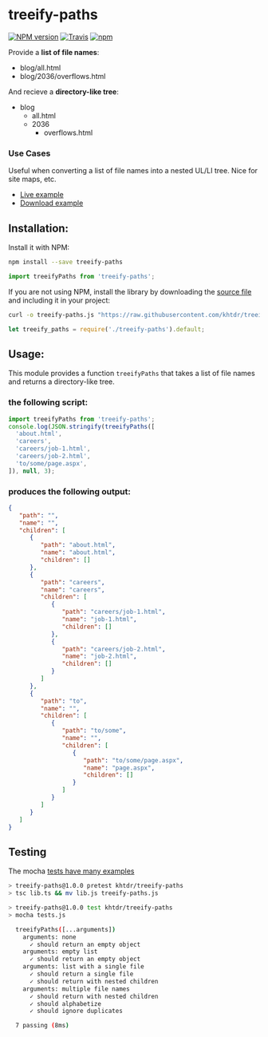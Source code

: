 
# treeify-paths

[![NPM version](https://img.shields.io/npm/v/treeify-paths.svg)](https://www.npmjs.com/package/treeify-paths)
[![Travis](https://img.shields.io/travis/khtdr/treeify-paths.svg)]()
[![npm](https://img.shields.io/npm/l/treeify-paths.svg)]()

Provide a __list of file names__:
  - blog/all.html
  - blog/2036/overflows.html
  
And recieve a __directory-like tree__:
  - blog
      - all.html
      - 2036
          - overflows.html

### Use Cases

Useful when converting a list of file names into a nested UL/LI tree. Nice for site maps, etc.

  - [Live example](https://runkit.com/khtdr/treeify-paths)
  - [Download example](https://runkit.com/downloads/khtdr/treeify-paths/1.0.0.zip)

## Installation:


Install it with NPM:
```bash
npm install --save treeify-paths
```

```javascript
import treeifyPaths from 'treeify-paths';
```

If you are not using NPM, install the library by downloading the [source file](https://raw.githubusercontent.com/khtdr/treeify-paths/master/treeify-paths.js) and including it in your project:
```bash
curl -o treeify-paths.js "https://raw.githubusercontent.com/khtdr/treeify-paths/master/treeify-paths.js"
```
```javascript
let treeify_paths = require('./treeify-paths').default;
```

## Usage:

This module provides a function `treeifyPaths` that takes a list of file names and returns a directory-like tree.


### the following script:
```javascript
import treeifyPaths from 'treeify-paths';
console.log(JSON.stringify(treeifyPaths([
  'about.html',
  'careers',
  'careers/job-1.html',
  'careers/job-2.html',
  'to/some/page.aspx',
]), null, 3);
```

### produces the following output:
```json
{
   "path": "",
   "name": "",
   "children": [
      {
         "path": "about.html",
         "name": "about.html",
         "children": []
      },
      {
         "path": "careers",
         "name": "careers",
         "children": [
            {
               "path": "careers/job-1.html",
               "name": "job-1.html",
               "children": []
            },
            {
               "path": "careers/job-2.html",
               "name": "job-2.html",
               "children": []
            }
         ]
      },
      {
         "path": "to",
         "name": "",
         "children": [
            {
               "path": "to/some",
               "name": "",
               "children": [
                  {
                     "path": "to/some/page.aspx",
                     "name": "page.aspx",
                     "children": []
                  }
               ]
            }
         ]
      }
   ]
}
```


## Testing

The mocha [tests have many examples](./tests.js)

```bash
> treeify-paths@1.0.0 pretest khtdr/treeify-paths
> tsc lib.ts && mv lib.js treeify-paths.js

> treeify-paths@1.0.0 test khtdr/treeify-paths
> mocha tests.js

  treeifyPaths([...arguments])
    arguments: none
      ✓ should return an empty object
    arguments: empty list
      ✓ should return an empty object
    arguments: list with a single file
      ✓ should return a single file
      ✓ should return with nested children
    arguments: multiple file names
      ✓ should return with nested children
      ✓ should alphabetize
      ✓ should ignore duplicates

  7 passing (8ms)
```
